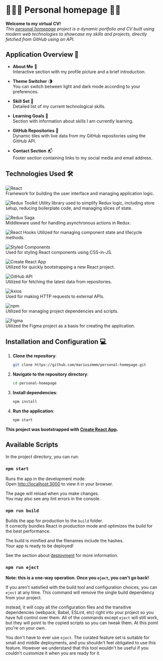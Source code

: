 # 🙋🏻‍♂️ Personal homepage 🚀🌟

**Welcome to my virtual CV!**  
_This [personal homepage](https://myprojects.pl/) project is a dynamic portfolio and CV built using modern web technologies to showcase my skills and projects, directly fetched from GitHub using an API._

## Application Overview 👀

- **About Me** 📸  
  Interactive section with my profile picture and a brief introduction.

- **Theme Switcher** 🌗  
  You can switch between light and dark mode according to your preferences.

- **Skill Set** 💼  
  Detailed list of my current technological skills.

- **Learning Goals** 🎯  
  Section with information about skills I am currently learning.

- **GitHub Repositories** 📂  
  Dynamic tiles with live data from my GitHub repositories using the GitHub API.

- **Contact Section** 📬  
  Footer section containing links to my social media and email address.

## Technologies Used 🛠️

![React](https://img.shields.io/badge/React-4dd8ff?logo=react&logoColor=4dd8ff&labelColor=121212)  
Framework for building the user interface and managing application logic.

![Redux Toolkit](https://img.shields.io/badge/Redux_(_toolkit_)-7033cc?logo=redux&logoColor=895cd6&labelColor=121212)  
Utility library used to simplify Redux logic, including store setup, reducing boilerplate code, and managing slices of state.

![Redux Saga](https://img.shields.io/badge/Redux_Saga-76E34F?logo=reduxsaga&logoColor=76E34F&labelColor=121212)  
Middleware used for handling asynchronous actions in Redux.

![React Hooks](https://img.shields.io/badge/React_(_hooks_)-4dd8ff?logo=react&logoColor=4dd8ff&labelColor=121212)  
Utilized for managing component state and lifecycle methods.

![Styled Components](https://img.shields.io/badge/Styled%20Components-F91F68?logo=styledcomponents&logoColor=fa3879&labelColor=121212)  
Used for styling React components using CSS-in-JS.

![Create React App](https://img.shields.io/badge/Create_React_App-4dd8ff?logo=create-react-app&logoColor=4dd8ff&labelColor=121212)  
Utilized for quickly bootstrapping a new React project.

![GitHub API](https://img.shields.io/badge/GitHub_API-1f1f1f?logo=github&logoColor=fff&labelColor=121212)  
Utilized for fetching the latest data from repositories.

![Axios](https://img.shields.io/badge/Axios-7033cc?logo=axios&logoColor=8253df&labelColor=121212)  
Used for making HTTP requests to external APIs.

![npm](https://img.shields.io/badge/npm-d00908?logo=npm&logoColor=f00909&labelColor=121212)  
Utilized for managing project dependencies and scripts.

![Figma](https://img.shields.io/badge/Figma-f25425?logo=figma&logoColor=f25425&labelColor=121212)  
Utilized the Figma project as a basis for creating the application.

## Installation and Configuration 💻

1. **Clone the repository**:
   ```bash
   git clone https://github.com/mariuszmmm/personal-homepage.git
   ```
2. **Navigate to the repository directory**:
   ```bash
   cd personal-homepage
   ```
3. **Install dependencies**:
   ```bash
   npm install
   ```
4. **Run the application**:
   ```bash
   npm start
   ```

**This project was bootstrapped with [Create React App](https://github.com/facebook/create-react-app).**

## Available Scripts

In the project directory, you can run:

### `npm start`

Runs the app in the development mode.\
Open [http://localhost:3000](http://localhost:3000) to view it in your browser.

The page will reload when you make changes.\
You may also see any lint errors in the console.

### `npm run build`

Builds the app for production to the `build` folder.\
It correctly bundles React in production mode and optimizes the build for the best performance.

The build is minified and the filenames include the hashes.\
Your app is ready to be deployed!

See the section about [deployment](https://facebook.github.io/create-react-app/docs/deployment) for more information.

### `npm run eject`

**Note: this is a one-way operation. Once you `eject`, you can't go back!**

If you aren't satisfied with the build tool and configuration choices, you can `eject` at any time. This command will remove the single build dependency from your project.

Instead, it will copy all the configuration files and the transitive dependencies (webpack, Babel, ESLint, etc) right into your project so you have full control over them. All of the commands except `eject` will still work, but they will point to the copied scripts so you can tweak them. At this point you're on your own.

You don't have to ever use `eject`. The curated feature set is suitable for small and middle deployments, and you shouldn't feel obligated to use this feature. However we understand that this tool wouldn't be useful if you couldn't customize it when you are ready for it.
